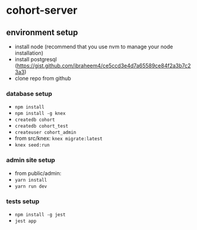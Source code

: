 # cohort-server

## environment setup
- install node (recommend that you use nvm to manage your node installation)
- install postgresql (https://gist.github.com/ibraheem4/ce5ccd3e4d7a65589ce84f2a3b7c23a3)
- clone repo from github

### database setup
- `npm install`
- `npm install -g knex`
- `createdb cohort`
- `createdb cohort_test`
- `createuser cohort_admin`
- from src/knex: `knex migrate:latest`
- `knex seed:run`

### admin site setup
- from public/admin:
- `yarn install`
- `yarn run dev`

### tests setup
- `npm install -g jest`
- `jest app`

